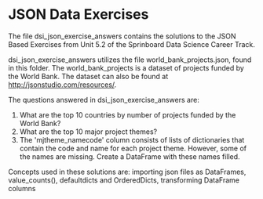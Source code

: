 # JSON Data Exercises

The file dsi_json_exercise_answers contains the solutions to the JSON Based Exercises from Unit 5.2 of the Sprinboard Data Science Career Track.

dsi_json_exercise_answers utilizes the file world_bank_projects.json, found in this folder. The world_bank_projects is a dataset of projects funded by the World Bank. The dataset can also be found at http://jsonstudio.com/resources/.

The questions answered in dsi_json_exercise_answers are:

1) What are the top 10 countries by number of projects funded by the World Bank?
2) What are the top 10 major project themes?
3) The 'mjtheme_namecode' column consists of lists of dictionaries that contain the code and name for each project theme. However, some of the names are missing. Create a DataFrame with these names filled.

Concepts used in these solutions are: importing json files as DataFrames, value_counts(), defaultdicts and OrderedDicts, transforming DataFrame columns
